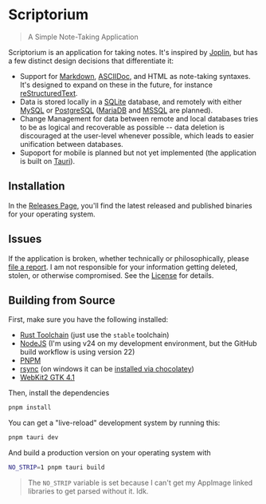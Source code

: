 # Scriptorium

> A Simple Note-Taking Application

Scriptorium is an application for taking notes. It's inspired by [Joplin](https://joplinapp.org/), but has
a few distinct design decisions that differentiate it:

- Support for [Markdown](https://www.markdownguide.org/), [ASCIIDoc](https://asciidoc.org/), and HTML as note-taking
  syntaxes. It's designed to expand on these in the future, for instance [reStructuredText](https://www.sphinx-doc.org/en/master/usage/restructuredtext/basics.html).
- Data is stored locally in a [SQLite](https://www.sqlite.org/) database, and remotely with either [MySQL](https://www.mysql.com/) or
  [PostgreSQL](https://www.postgresql.org/) ([MariaDB](https://mariadb.org/) and [MSSQL](https://www.microsoft.com/en-us/sql-server) are planned).
- Change Management for data between remote and local databases tries to be as logical and recoverable as possible -- data deletion
  is discouraged at the user-level whenever possible, which leads to easier unification between databases.
- Supoport for mobile is planned but not yet implemented (the application is built on [Tauri](https://v2.tauri.app/)).

## Installation

In the [Releases Page](https://github.com/athanclark/scriptorium/releases), you'll find the latest released and published binaries for your
operating system.

## Issues

If the application is broken, whether technically or philosophically, please [file a report](https://github.com/athanclark/scriptorium/issues).
I am not responsible for your information getting deleted, stolen, or otherwise compromised. See the [License]() for details.

## Building from Source

First, make sure you have the following installed:

- [Rust Toolchain](https://rustup.rs/) (just use the `stable` toolchain)
- [NodeJS](https://nodejs.org/en) (I'm using v24 on my development environment, but the GitHub build workflow is using version 22)
- [PNPM](https://pnpm.io/)
- [rsync](https://linux.die.net/man/1/rsync) (on windows it can be [installed via chocolatey](https://community.chocolatey.org/packages/rsync/5.4.1.1))
- [WebKit2 GTK 4.1](https://webkitgtk.org/reference/webkit2gtk/2.38.4/)

Then, install the dependencies

```bash
pnpm install
```

You can get a "live-reload" development system by running this:

```bash
pnpm tauri dev
```

And build a production version on your operating system with

```bash
NO_STRIP=1 pnpm tauri build
```

> The `NO_STRIP` variable is set because I can't get my AppImage linked libraries to get parsed without it. Idk.
